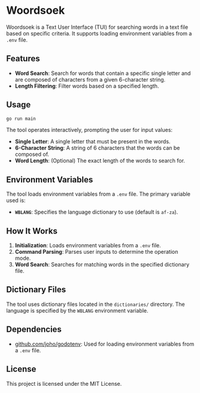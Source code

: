 # Woordsoek

Woordsoek is a Text User Interface (TUI) for searching words in a text file based on specific criteria. It supports loading environment variables from a `.env` file.

## Features

- **Word Search**: Search for words that contain a specific single letter and are composed of characters from a given 6-character string.
- **Length Filtering**: Filter words based on a specified length.

## Usage

```bash
go run main
```

The tool operates interactively, prompting the user for input values:
- **Single Letter**: A single letter that must be present in the words.
- **6-Character String**: A string of 6 characters that the words can be composed of.
- **Word Length**: (Optional) The exact length of the words to search for.

## Environment Variables

The tool loads environment variables from a `.env` file. The primary variable used is:

- **`WBLANG`**: Specifies the language dictionary to use (default is `af-za`).

## How It Works

1. **Initialization**: Loads environment variables from a `.env` file.
2. **Command Parsing**: Parses user inputs to determine the operation mode.
3. **Word Search**: Searches for matching words in the specified dictionary file.

## Dictionary Files

The tool uses dictionary files located in the `dictionaries/` directory. The language is specified by the `WBLANG` environment variable.

## Dependencies

- [github.com/joho/godotenv](https://github.com/joho/godotenv): Used for loading environment variables from a `.env` file.

## License

This project is licensed under the MIT License.
